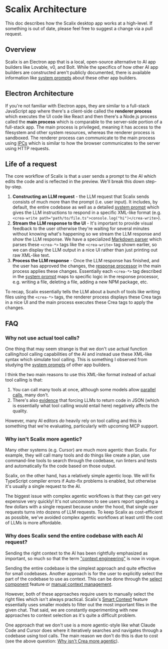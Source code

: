 # Scalix Architecture

This doc describes how the Scalix desktop app works at a high-level. If something is out of date, please feel free to suggest a change via a pull request.

## Overview

Scalix is an Electron app that is a local, open-source alternative to AI app builders like Lovable, v0, and Bolt. While the specifics of how other AI app builders are constructed aren't publicly documented, there is available information like [system prompts](https://github.com/x1xhlol/system-prompts-and-models-of-ai-tools) about these other app builders.

## Electron Architecture

If you're not familiar with Electron apps, they are similar to a full-stack JavaScript app where there's a client-side called the **renderer process** which executes the UI code like React and then there's a Node.js process called the **main process** which is comparable to the server-side portion of a full-stack app. The main process is privileged, meaning it has access to the filesystem and other system resources, whereas the renderer process is sandboxed. The renderer process can communicate to the main process using [IPCs](https://en.wikipedia.org/wiki/Inter-process_communication) which is similar to how the browser communicates to the server using HTTP requests.

## Life of a request

The core workflow of Scalix is that a user sends a prompt to the AI which edits the code and is reflected in the preview. We'll break this down step-by-step.

1. **Constructing an LLM request** - the LLM request that Scalix sends consists of much more than the prompt (i.e. user input). It includes, by default, the entire codebase as well as a detailed [system prompt](https://github.com/scalix-world/scalix/blob/main/src/prompts/system_prompt.ts) which gives the LLM instructions to respond in a specific XML-like format (e.g. `<crea-write path="path/to/file.ts">console.log("hi")</crea-write>`).
2. **Stream the LLM response to the UI** - It's important to provide visual feedback to the user otherwise they're waiting for several minutes without knowing what's happening so we stream the LLM response and show the LLM response. We have a specialized [Markdown parser](https://github.com/scalix-world/scalix/blob/main/src/components/chat/CreaMarkdownParser.tsx) which parses these `<crea-*>` tags like the `<crea-write>` tag shown earlier, so we can display the LLM output in a nice UI rather than just printing out raw XML-like text.
3. **Process the LLM response** - Once the LLM response has finished, and the user has approved the changes, the [response processor](https://github.com/scalix-world/scalix/blob/main/src/ipc/processors/response_processor.ts) in the main process applies these changes. Essentially each `<crea-*>` tag described in the [system prompt](https://github.com/scalix-world/scalix/blob/main/src/prompts/system_prompt.ts) maps to specific logic in the response processor, e.g. writing a file, deleting a file, adding a new NPM package, etc.

To recap, Scalix essentially tells the LLM about a bunch of tools like writing files using the `<crea-*>` tags, the renderer process displays these Crea tags in a nice UI and the main process executes these Crea tags to apply the changes.

## FAQ

### Why not use actual tool calls?

One thing that may seem strange is that we don't use actual function calling/tool calling capabilities of the AI and instead use these XML-like syntax which simulate tool calling. This is something I observed from studying the [system prompts](https://github.com/x1xhlol/system-prompts-and-models-of-ai-tools) of other app builders.

I think the two main reasons to use this XML-like format instead of actual tool calling is that:

1. You can call many tools at once, although some models allow [parallel calls](https://platform.openai.com/docs/guides/function-calling/parallel-function-calling#parallel-function-calling), many don't.
2. There's also [evidence](https://aider.chat/2024/08/14/code-in-json.html) that forcing LLMs to return code in JSON (which is essentially what tool calling would entail here) negatively affects the quality.

However, many AI editors _do_ heavily rely on tool calling and this is something that we're evaluating, particularly with upcoming MCP support.

### Why isn't Scalix more agentic?

Many other systems (e.g. Cursor) are much more agentic than Scalix. For example, they will call many tools and do things like create a plan, use command-line tools to search through the codebase, run linters and tests and automatically fix the code based on those output.

Scalix, on the other hand, has a relatively simple agentic loop. We will fix TypeScript compiler errors if Auto-fix problems is enabled, but otherwise it's usually a single request to the AI.

The biggest issue with complex agentic workflows is that they can get very expensive very quickly! It's not uncommon to see users report spending a few dollars with a single request because under the hood, that single user requests turns into dozens of LLM requests. To keep Scalix as cost-efficient as possible, we've avoided complex agentic workflows at least until the cost of LLMs is more affordable.

### Why does Scalix send the entire codebase with each AI request?

Sending the right context to the AI has been rightfully emphasized as important, so much so that the term ["context engineering"](https://www.philschmid.de/context-engineering) is now in vogue.

Sending the entire codebase is the simplest approach and quite effective for small codebases. Another approach is for the user to explicitly select the part of the codebase to use as context. This can be done through the [select component](https://www.scalix.world/docs/releases/0.8.0) feature or [manual context management](https://www.scalix.world/docs/guides/large-apps#manual-context-management).

However, both of these approaches require users to manually select the right files which isn't always practical. Scalix's [Smart Context](https://www.scalix.world/docs/guides/ai-models/pro-modes#smart-context) feature essentially uses smaller models to filter out the most important files in the given chat. That said, we are constantly experimenting with new approaches to context selection as it's quite a difficult problem.

One approach that we don't use is a more agentic-style like what Claude Code and Cursor does where it iteratively searches and navigates through a codebase using tool calls. The main reason we don't do this is due to cost (see the above question: [Why isn't Crea more agentic](#why-isnt-crea-more-agentic)).
